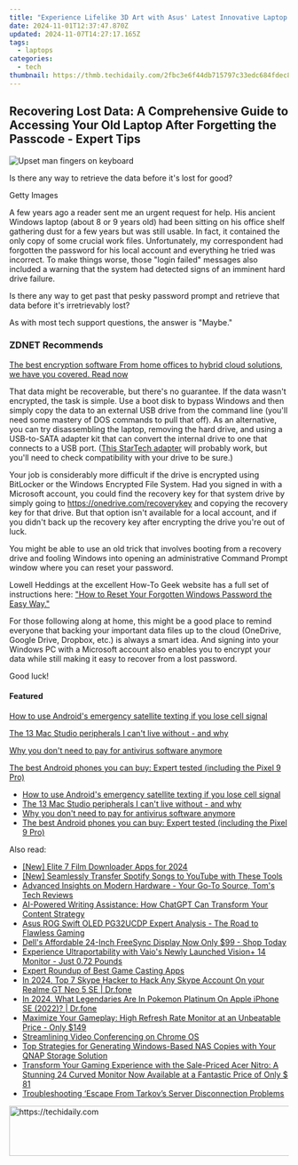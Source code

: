 ```yaml
---
title: "Experience Lifelike 3D Art with Asus' Latest Innovative Laptop Tech: No VR or AR Required - Dive Into a New World Directly From Your Screen"
date: 2024-11-01T12:37:47.870Z
updated: 2024-11-07T14:27:17.165Z
tags:
  - laptops
categories:
  - tech
thumbnail: https://thmb.techidaily.com/2fbc3e6f44db715797c33edc684fdec869f92d47c4dc2f3157ebd6066028a057.png
---
```


## Recovering Lost Data: A Comprehensive Guide to Accessing Your Old Laptop After Forgetting the Passcode - Expert Tips

![Upset man fingers on keyboard](https://www.zdnet.com/a/img/resize/a6f88a3003b0d1d21bb7885bca49c348386491ab/2022/06/06/2dadfeaf-f925-4014-bcb3-10111437c7dd/gettyimages-626530416-man-on-keyboard2.jpg?auto=webp&width=1280)

Is there any way to retrieve the data before it's lost for good?

Getty Images

A few years ago a reader sent me an urgent request for help. His ancient Windows laptop (about 8 or 9 years old) had been sitting on his office shelf gathering dust for a few years but was still usable. In fact, it contained the only copy of some crucial work files. Unfortunately, my correspondent had forgotten the password for his local account and everything he tried was incorrect. To make things worse, those "login failed" messages also included a warning that the system had detected signs of an imminent hard drive failure.

Is there any way to get past that pesky password prompt and retrieve that data before it's irretrievably lost?

As with most tech support questions, the answer is "Maybe."

### **ZDNET** Recommends

[The best encryption software From home offices to hybrid cloud solutions, we have you covered.  Read now](https://www.zdnet.com/article/best-encryption-software/)

That data might be recoverable, but there's no guarantee. If the data wasn't encrypted, the task is simple. Use a boot disk to bypass Windows and then simply copy the data to an external USB drive from the command line (you'll need some mastery of DOS commands to pull that off). As an alternative, you can try disassembling the laptop, removing the hard drive, and using a USB-to-SATA adapter kit that can convert the internal drive to one that connects to a USB port. ([This StarTech adapter](https://buy.geni.us/Proxy.ashx?TSID=368250&GR%5FURL=https%3A%2F%2Fwww.amazon.com%2FSATA-Drive-Adapter-Converter-Power%2Fdp%2FB07PVX682Q%3Ftag%3Dzd-buy-button-20%26ascsubtag%3D%5F%5FCOM%5FCLICK%5FID%5F%5F%7C373e01a1-7dce-4399-ab2c-ec46532b8ba9%7Cdtp&dtb=1) will probably work, but you'll need to check compatibility with your drive to be sure.)

Your job is considerably more difficult if the drive is encrypted using BitLocker or the Windows Encrypted File System. Had you signed in with a Microsoft account, you could find the recovery key for that system drive by simply going to <https://onedrive.com/recoverykey> and copying the recovery key for that drive. But that option isn't available for a local account, and if you didn't back up the recovery key after encrypting the drive you're out of luck.

You might be able to use an old trick that involves booting from a recovery drive and fooling Windows into opening an administrative Command Prompt window where you can reset your password.

Lowell Heddings at the excellent How-To Geek website has a full set of instructions here: ["How to Reset Your Forgotten Windows Password the Easy Way."](https://youtube-docs.techidaily.com/ed-short-form-spectrum-youtube-meets-tiktok-for-2024/)

For those following along at home, this might be a good place to remind everyone that backing your important data files up to the cloud (OneDrive, Google Drive, Dropbox, etc.) is always a smart idea. And signing into your Windows PC with a Microsoft account also enables you to encrypt your data while still making it easy to recover from a lost password.

Good luck!

#### Featured

[How to use Android's emergency satellite texting if you lose cell signal](https://www.zdnet.com/article/how-to-use-androids-emergency-satellite-texting-if-you-lose-cell-signal/ "How to use Android's emergency satellite texting if you lose cell signal")

[The 13 Mac Studio peripherals I can't live without - and why](https://www.zdnet.com/article/the-13-mac-studio-peripherals-i-cant-live-without-and-why/ "The 13 Mac Studio peripherals I can't live without - and why")

[Why you don't need to pay for antivirus software anymore](https://www.zdnet.com/article/why-you-dont-need-to-pay-for-antivirus-software-anymore/ "Why you don't need to pay for antivirus software anymore")

[The best Android phones you can buy: Expert tested (including the Pixel 9 Pro)](https://www.zdnet.com/article/best-android-phone/ "The best Android phones you can buy: Expert tested (including the Pixel 9 Pro)")

* [How to use Android's emergency satellite texting if you lose cell signal](https://www.zdnet.com/article/how-to-use-androids-emergency-satellite-texting-if-you-lose-cell-signal/ "How to use Android's emergency satellite texting if you lose cell signal")
* [The 13 Mac Studio peripherals I can't live without - and why](https://www.zdnet.com/article/the-13-mac-studio-peripherals-i-cant-live-without-and-why/ "The 13 Mac Studio peripherals I can't live without - and why")
* [Why you don't need to pay for antivirus software anymore](https://www.zdnet.com/article/why-you-dont-need-to-pay-for-antivirus-software-anymore/ "Why you don't need to pay for antivirus software anymore")
* [The best Android phones you can buy: Expert tested (including the Pixel 9 Pro)](https://www.zdnet.com/article/best-android-phone/ "The best Android phones you can buy: Expert tested (including the Pixel 9 Pro)")

<ins class="adsbygoogle"
     style="display:block"
     data-ad-format="autorelaxed"
     data-ad-client="ca-pub-7571918770474297"
     data-ad-slot="1223367746"></ins>

<ins class="adsbygoogle"
     style="display:block"
     data-ad-client="ca-pub-7571918770474297"
     data-ad-slot="8358498916"
     data-ad-format="auto"
     data-full-width-responsive="true"></ins>

<span class="atpl-alsoreadstyle">Also read:</span>
<div><ul>
<li><a href="https://facebook-video-recording.techidaily.com/new-elite-7-film-downloader-apps-for-2024/"><u>[New] Elite 7 Film Downloader Apps for 2024</u></a></li>
<li><a href="https://youtube-stream.techidaily.com/new-seamlessly-transfer-spotify-songs-to-youtube-with-these-tools/"><u>[New] Seamlessly Transfer Spotify Songs to YouTube with These Tools</u></a></li>
<li><a href="https://hardware-reviews.techidaily.com/advanced-insights-on-modern-hardware-your-go-to-source-toms-tech-reviews/"><u>Advanced Insights on Modern Hardware - Your Go-To Source, Tom's Tech Reviews</u></a></li>
<li><a href="https://tech-haven.techidaily.com/ai-powered-writing-assistance-how-chatgpt-can-transform-your-content-strategy/"><u>AI-Powered Writing Assistance: How ChatGPT Can Transform Your Content Strategy</u></a></li>
<li><a href="https://hardware-reviews.techidaily.com/asus-rog-swift-oled-pg32ucdp-expert-analysis-the-road-to-flawless-gaming/"><u>Asus ROG Swift OLED PG32UCDP Expert Analysis - The Road to Flawless Gaming</u></a></li>
<li><a href="https://hardware-reviews.techidaily.com/1723862820893-dells-affordable-24-inch-freesync-display-now-only-99-shop-today/"><u>Dell's Affordable 24-Inch FreeSync Display Now Only $99 - Shop Today</u></a></li>
<li><a href="https://hardware-reviews.techidaily.com/1723862824795-experience-ultraportability-with-vaios-newly-launched-visionplus-14-monitor-just-072-pounds/"><u>Experience Ultraportability with Vaio's Newly Launched Vision+ 14 Monitor - Just 0.72 Pounds</u></a></li>
<li><a href="https://vp-tips.techidaily.com/expert-roundup-of-best-game-casting-apps/"><u>Expert Roundup of Best Game Casting Apps</u></a></li>
<li><a href="https://location-social.techidaily.com/in-2024-top-7-skype-hacker-to-hack-any-skype-account-on-your-realme-gt-neo-5-se-drfone-by-drfone-virtual-android/"><u>In 2024, Top 7 Skype Hacker to Hack Any Skype Account On your Realme GT Neo 5 SE | Dr.fone</u></a></li>
<li><a href="https://ios-pokemon-go.techidaily.com/in-2024-what-legendaries-are-in-pokemon-platinum-on-apple-iphone-se-2022-drfone-by-drfone-virtual-ios/"><u>In 2024, What Legendaries Are In Pokemon Platinum On Apple iPhone SE (2022)? | Dr.fone</u></a></li>
<li><a href="https://hardware-reviews.techidaily.com/1723862800618-maximize-your-gameplay-high-refresh-rate-monitor-at-an-unbeatable-price-only-149/"><u>Maximize Your Gameplay: High Refresh Rate Monitor at an Unbeatable Price - Only $149</u></a></li>
<li><a href="https://extra-resources.techidaily.com/streamlining-video-conferencing-on-chrome-os/"><u>Streamlining Video Conferencing on Chrome OS</u></a></li>
<li><a href="https://fox-metric.techidaily.com/top-strategies-for-generating-windows-based-nas-copies-with-your-qnap-storage-solution/"><u>Top Strategies for Generating Windows-Based NAS Copies with Your QNAP Storage Solution</u></a></li>
<li><a href="https://hardware-reviews.techidaily.com/1723862816622-transform-your-gaming-experience-with-the-sale-priced-acer-nitro-a-stunning-24-curved-monitor-now-available-at-a-fantastic-price-of-only-81/"><u>Transform Your Gaming Experience with the Sale-Priced Acer Nitro: A Stunning 24 Curved Monitor Now Available at a Fantastic Price of Only $ 81</u></a></li>
<li><a href="https://win-blog.techidaily.com/troubleshooting-escape-from-tarkovs-server-disconnection-problems/"><u>Troubleshooting ‘Escape From Tarkov’s Server Disconnection Problems</u></a></li>
</ul></div>

<!-- affiliate ads begin -->
<a href="https://appsumo.8odi.net/c/5597632/2100530/7443" target="_top" id="2100530">
  <img src="//a.impactradius-go.com/display-ad/7443-2100530" border="0" alt="https://techidaily.com" width="728" height="90"/>
</a>
<img height="0" width="0" src="https://appsumo.8odi.net/i/5597632/2100530/7443" style="position:absolute;visibility:hidden;" border="0" />
<!-- affiliate ads end -->

